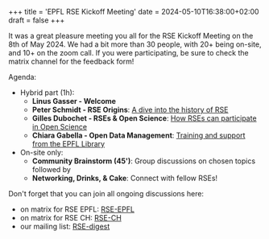 +++
title = 'EPFL RSE Kickoff Meeting'
date = 2024-05-10T16:38:00+02:00
draft = false
+++

It was a great pleasure meeting you all for the RSE Kickoff Meeting on the 8th of May 2024.
We had a bit more than 30 people, with 20+ being on-site, and 10+ on the zoom call.
If you were participating, be sure to check the matrix channel for the feedback form!

Agenda:
- Hybrid part (1h):
  - **Linus Gasser - Welcome**
  - **Peter Schmidt - RSE Origins**: [A dive into the history of RSE](./20240508-RSE_Kickoff-Peter_Schmidt.pdf)
  - **Gilles Dubochet - RSEs & Open Science**: [How RSEs can participate in Open Science](./20240508-RSE_Kickoff-Gilles_Dubochet.pdf)
  - **Chiara Gabella - Open Data Management**: [Training and support from the EPFL Library](./20240508-RSE_Kickoff-Chiara_Gabella.pdf)
 
- On-site only:
  - **Community Brainstorm (45')**: Group discussions on chosen topics  
followed by
  - **Networking, Drinks, & Cake**: Connect with fellow RSEs!

Don't forget that you can join all ongoing discussions here:
- on matrix for RSE EPFL: [RSE-EPFL](https://element.epfl.ch/#/room/#rse-epfl:epfl.ch)
- on matrix for RSE CH: [RSE-CH](https://element.epfl.ch/#/room/#rse-ch:matrix.org)
- our mailing list: [RSE-digest](https://listes.epfl.ch/doc.cgi?liste=rse-digest)

